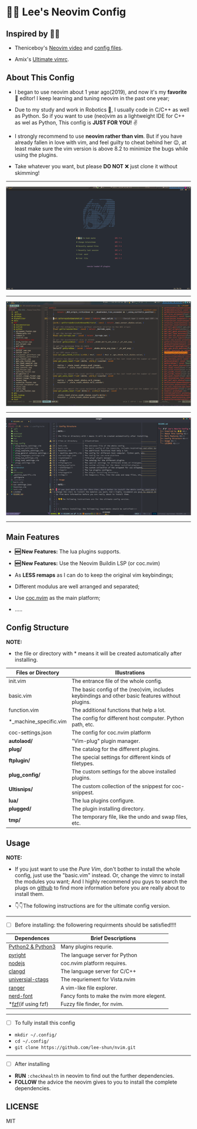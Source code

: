 # 🚀🚀 Lee's Neovim Config

## Inspired by 🌟🌟

* Theniceboy's [Neovim video](https://space.bilibili.com/13081489?from=search&seid=9375318644841322836) and [config files](https://github.com/theniceboy/nvim).

* Amix's  [Ultimate vimrc](https://github.com/amix/vimrc).

## About This Config

* I began to use neovim about 1 year ago(2019), and now it's my **favorite**
🥰 editor! I keep learning and tuning neovim in the past one year; </br>

* Due to my study and work in Robotics 🤖, I usually code in C/C++ as well
as Python. So if you want to use (neo)vim as a lightweight IDE for C++ as wel
as Python, This config is **JUST FOR YOU!** ✌️

* I strongly recommend to use **neovim rather than vim**. But if you have
already fallen in love with vim, and feel guilty to cheat behind her 😉, at
least make sure the vim version is above 8.2 to minimize the bugs while using
the plugins.

* Take whatever you want, but please **DO NOT** ❌ just clone it without
skimming!</br>

---

![screenshot1](./screenshot/screenshot1.png)

---

![screenshot2](./screenshot/screenshot2.png)

---
![screenshot](./screenshot/screenshot.png)

---

## Main Features

* **🆕 New Features:** The lua plugins supports.

* **🆕 New Features:** Use the Neovim Buildin LSP (or coc.nvim)

* As **LESS remaps** as I can do to keep the original vim keybindings;

* Different modulus are well arranged and separated;

* Use [coc.nvim](https://github.com/neoclide/coc.nvim) as the main platform;

* .....

## Config Structure

**NOTE:**

* the file or directory with * means it will be created automatically after installing.

| Files or Directory     | Illustrations                                                                                   |
|------------------------|--------------------------------------------------------------------------------------------------|
| init.vim               | The entrance file of the whole config.                                                           |
| basic.vim              | The basic config of the (neo)vim, includes keybindings and other basic features without plugins. |
| function.vim           | The additional functions that help a lot.                                                        |
| *_machine_specific.vim | The config for different host computer. Python path, etc.                                        |
| coc-settings.json      | The config for coc.nvim platform                                                                 |
| **autolaod/**          | "Vim-plug" plugin manager.                                                                       |
| **plug/**              | The catalog for the different plugins.                                                           |
| **ftplugin/**          | The special settings for different kinds of filetypes.                                           |
| **plug_config/**       | The custom settings for the above installed plugins.                                             |
| **Ultisnips/**         | The custom collection of the snippest for coc-snippest.                                          |
| **lua/**               | The lua plugins configure.                                                                       |
| **plugged/**          | The plugin installing directory.                                                                 |
| **tmp/**              | The temporary file, like the undo and swap files, etc.                                           |

## Usage

**NOTE:**

* If you just want to use the *Pure Vim*, don't bother to install the whole config, just use the "basic.vim" instead. Or,
change the vimrc to install the modules you want; And I highly recommend you guys to search the plugs on [github](https://github.com)
to find more information before you are really about to install them.

* 👇👇The following instructions are for the ultimate config version.

---

* [ ] Before installing: the followering requirments should be satisfied!!!!

| Dependences                                                  | Brief Descriptions                         |
|--------------------------------------------------------------|--------------------------------------------|
| [Python2 & Python3](https://www.python.org/)                 | Many plugins requrie.                      |
| [pyright](https://github.com/microsoft/pyright)              | The language server for Python             |
| [nodejs](https://nodejs.org/en/)                             | coc.nvim platform requires.                |
| [clangd](http://clangd.llvm.org/installation.html)           | The language server for C/C++              |
| [universial-ctags](https://github.com/universal-ctags/ctags) | The requriement for Vista.nvim             |
| [ranger](https://github.com/ranger/ranger)                   | A vim-like file explorer.                  |
| [nerd-font](https://github.com/ryanoasis/nerd-fonts)         | Fancy fonts to make the nvim more elegent. |
| \*[fzf](https://github.com/junegunn/fzf)(if using fzf)       | Fuzzy file finder, for nvim.               |

---

* [ ] To fully install this config

* `mkdir ~/.config/`
* `cd ~/.config/`
* `git clone https://github.com/lee-shun/nvim.git`

---

* [ ]   After installing

* **RUN** `:checkhealth` in neovim to find out the further dependencies.
* **FOLLOW** the advice the neovim gives to you to install the complete dependencies.

## LICENSE

MIT
